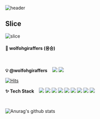 ![header](https://capsule-render.vercel.app/api?type=waving&color=auto&height=300&section=header&text=Grass%20Of%20Wolf&fontSize=90&animation=fadeIn&fontAlignY=38&desc=Let's%20Do%20this!&descAlignY=51&descAlign=82)

## Slice <a id="slice">
![slice](https://capsule-render.vercel.app/api?type=slice&color=auto&height=200&text=Grass%20Of%20Wolf&fontAlign=70&rotate=13&fontAlignY=25&desc=desc%20function%20is%20also%20rotated.&descAlign=70.&descAlignY=44)
  
<h4>🐥 wolfohgiraffers (용승)</h4>
<br>
<p>
<b>💡 @wolfohgiraffers</b>
&nbsp;&nbsp;
<a href="mailto:burningman0915@gmail.com"><img src="https://img.shields.io/badge/Gmail-d14836?style=flat&logo=Gmail&logoColor=white&link=burningman0915@gmail.com"/></a>
<a href="https://hits.seeyoufarm.com"><img src="https://hits.seeyoufarm.com/api/count/incr/badge.svg?url=https%3A%2F%2Fgithub.com%2Fwolfohgiraffers&count_bg=%23F08080&title_bg=%23555555&icon=github.svg&icon_color=%23E7E7E7&title=HITS&edge_flat=false"/></a>
<!--#[![Hits](https://hits.seeyoufarm.com/api/count/incr/badge.svg?url=https%3A%2F%2Fgithub.com%2Fwolfohgiraffers&count_bg=%23F08080&title_bg=%23555555&icon=github.svg&icon_color=%23E7E7E7&title=HITS&edge_flat=false)](https://hits.seeyoufarm.com)-->
</p>

[![Hits](https://hits.seeyoufarm.com/api/count/incr/badge.svg?url=https%3A%2F%2Fgithub.com%2Fwolfohgiraffers&count_bg=%2379C83D&title_bg=%23555555&icon=harbor.svg&icon_color=%23E7E7E7&title=hits&edge_flat=false)](https://hits.seeyoufarm.com)         

<p>
<b>✨ Tech Stack</b>
&nbsp;&nbsp;
<img src="https://img.shields.io/badge/Java-007396?style=flat&logo=Java&logoColor=white"/></a>
<img src="https://img.shields.io/badge/C++-00599C?style=flat&logo=C%2B%2B&logoColor=white"/></a>
<img src="https://img.shields.io/badge/python-3776AB?style=flat&logo=Python&logoColor=white"/></a>
<img src="https://img.shields.io/badge/JS-F7DF1E?style=flat&logo=JavaScript&logoColor=white"/></a>
<img src="https://img.shields.io/badge/HTML-E34F26?style=flat&logo=HTML5&logoColor=white"/></a>
<img src="https://img.shields.io/badge/CSS-1572B6?style=flat&logo=CSS3&logoColor=white"/></a>
<img src="https://img.shields.io/badge/ORACLE-F80000?style=flat&logo=Oracle&logoColor=white"/></a>
<img src="https://img.shields.io/badge/MYSQL-6b3fa0?style=flat&logo=MySQL&logoColor=white"/></a>
<img src="https://img.shields.io/badge/spring-6DB33F?style=flat&logo=Spring&logoColor=white"/></a>
</p>

<br>

![Anurag's github stats](https://github-readme-stats.vercel.app/api?username=wolfohgiraffers&count_private=true&show_icons=true)
